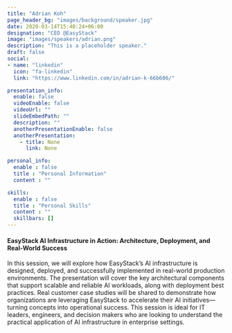 ```yaml
---
title: "Adrian Koh"
page_header_bg: "images/background/speaker.jpg"
date: 2020-03-14T15:40:24+06:00
designation: "CEO @EasyStack"
image: "images/speakers/adrian.png"
description: "This is a placeholder speaker."
draft: false
social:
- name: "linkedin"
  icon: "fa-linkedin"
  link: "https://www.linkedin.com/in/adrian-k-66b606/"

presentation_info:
  enable: false
  videoEnable: false
  videoUrl: ""
  slideEmbedPath: ""
  description: ""
  anotherPresentationEnable: false
  anotherPresentation:
    - title: None
      link: None

personal_info:
  enable : false
  title : "Personal Information"
  content : ""

skills:
  enable : false
  title : "Personal Skills"
  content : ""
  skillbars: []
---
```


#### EasyStack AI Infrastructure in Action: Architecture, Deployment, and Real-World Success

In this session, we will explore how EasyStack’s AI infrastructure is designed, deployed, and successfully implemented in real-world production environments. The presentation will cover the key architectural components that support scalable and reliable AI workloads, along with deployment best practices. Real customer case studies will be shared to demonstrate how organizations are leveraging EasyStack to accelerate their AI initiatives—turning concepts into operational success. This session is ideal for IT leaders, engineers, and decision makers who are looking to understand the practical application of AI infrastructure in enterprise settings.
